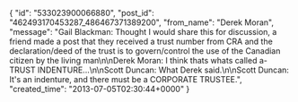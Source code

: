  {
   "id": "533023900066880",
   "post_id": "462493170453287_486467371389200",
   "from_name": "Derek Moran",
   "message": "Gail Blackman: Thought I would share this for discussion, a friend made a post that they received a trust number from CRA and the declaration/deed of the trust is to govern/control the use of the Canadian citizen by the living man\n\nDerek Moran: I think thats whats called a- TRUST INDENTURE...\n\nScott Duncan: What Derek said.\n\nScott Duncan: It's an indenture, and there must be a CORPORATE TRUSTEE.",
   "created_time": "2013-07-05T02:30:44+0000"
 }
